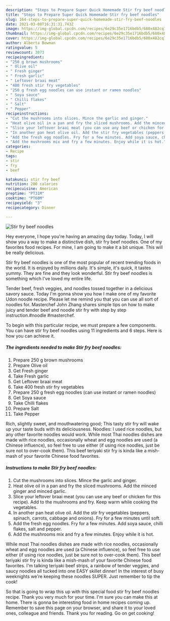 ```yaml
---
description: "Steps to Prepare Super Quick Homemade Stir fry beef noodles"
title: "Steps to Prepare Super Quick Homemade Stir fry beef noodles"
slug: 164-steps-to-prepare-super-quick-homemade-stir-fry-beef-noodles
date: 2021-03-08T16:31:31.743Z
image: https://img-global.cpcdn.com/recipes/6e29c35e1716bdb5/680x482cq70/stir-fry-beef-noodles-recipe-main-photo.jpg
thumbnail: https://img-global.cpcdn.com/recipes/6e29c35e1716bdb5/680x482cq70/stir-fry-beef-noodles-recipe-main-photo.jpg
cover: https://img-global.cpcdn.com/recipes/6e29c35e1716bdb5/680x482cq70/stir-fry-beef-noodles-recipe-main-photo.jpg
author: Alberta Bowman
ratingvalue: 5
reviewcount: 3073
recipeingredient:
- "250 g brown mushrooms"
- " Olive oil"
- " Fresh ginger"
- " Fresh garlic"
- " Leftover braai meat"
- "400 fresh stir fry vegetables"
- "250 g fresh egg noodles can use instant or ramen noodles"
- " Soya sauce"
- " Chilli flakes"
- " Salt"
- " Pepper"
recipeinstructions:
- "Cut the mushrooms into slices. Mince the garlic and ginger."
- "Heat olive oil in a pan and fry the sliced mushrooms. Add the minced ginger and minced garlic."
- "Slice your leftover braai meat (you can use any beef or chicken for this recipe). Add to the mushrooms and fry. Keep warm while cooking the vegetables."
- "In another pan heat olive oil. Add the stir fry vegetables (peppers, spinach, carrots, cabbage and onions). Fry for a few minutes until soft."
- "Add the fresh egg noodles. Fry for a few minutes. Add soya sauce, chilli flakes, salt and pepper."
- "Add the mushrooms mix and fry a few minutes. Enjoy while it is hot."
categories:
- Recipe
tags:
- stir
- fry
- beef

katakunci: stir fry beef 
nutrition: 280 calories
recipecuisine: American
preptime: "PT31M"
cooktime: "PT60M"
recipeyield: "3"
recipecategory: Dinner

---
```



![Stir fry beef noodles](https://img-global.cpcdn.com/recipes/6e29c35e1716bdb5/680x482cq70/stir-fry-beef-noodles-recipe-main-photo.jpg)

Hey everyone, I hope you're having an amazing day today. Today, I will show you a way to make a distinctive dish, stir fry beef noodles. One of my favorites food recipes. For mine, I am going to make it a bit unique. This will be really delicious.

Stir fry beef noodles is one of the most popular of recent trending foods in the world. It is enjoyed by millions daily. It's simple, it's quick, it tastes yummy. They are fine and they look wonderful. Stir fry beef noodles is something which I've loved my entire life.

Tender beef, fresh veggies, and noodles tossed together in a delicious savory sauce. Today I&#39;m gonna show you how I make one of my favorite Udon noodle recipe. Please let me remind you that you can use all sort of noodles for. Masterchef John Zhang shares simple tips on how to make juicy and tender beef and noodle stir fry with step by step instruction.#noodle #masterchef.


To begin with this particular recipe, we must prepare a few components. You can have stir fry beef noodles using 11 ingredients and 6 steps. Here is how you can achieve it.

<!--inarticleads1-->

##### The ingredients needed to make Stir fry beef noodles:

1. Prepare 250 g brown mushrooms
1. Prepare  Olive oil
1. Get  Fresh ginger
1. Take  Fresh garlic
1. Get  Leftover braai meat
1. Take 400 fresh stir fry vegetables
1. Prepare 250 g fresh egg noodles (can use instant or ramen noodles)
1. Get  Soya sauce
1. Take  Chilli flakes
1. Prepare  Salt
1. Take  Pepper


Rich, slightly sweet, and mouthwatering good; This tasty stir fry will wake up your taste buds with its deliciousness. Noodles: I used rice noodles, but any other favorite noodles would work. While most Thai noodles dishes are made with rice noodles, occasionally wheat and egg noodles are used (a Chinese influence), so feel free to use either (if using rice noodles, just be sure not to over-cook them). This beef teriyaki stir fry is kinda like a mish-mash of your favorite Chinese food favorites. 

<!--inarticleads2-->

##### Instructions to make Stir fry beef noodles:

1. Cut the mushrooms into slices. Mince the garlic and ginger.
1. Heat olive oil in a pan and fry the sliced mushrooms. Add the minced ginger and minced garlic.
1. Slice your leftover braai meat (you can use any beef or chicken for this recipe). Add to the mushrooms and fry. Keep warm while cooking the vegetables.
1. In another pan heat olive oil. Add the stir fry vegetables (peppers, spinach, carrots, cabbage and onions). Fry for a few minutes until soft.
1. Add the fresh egg noodles. Fry for a few minutes. Add soya sauce, chilli flakes, salt and pepper.
1. Add the mushrooms mix and fry a few minutes. Enjoy while it is hot.


While most Thai noodles dishes are made with rice noodles, occasionally wheat and egg noodles are used (a Chinese influence), so feel free to use either (if using rice noodles, just be sure not to over-cook them). This beef teriyaki stir fry is kinda like a mish-mash of your favorite Chinese food favorites. I&#39;m talking teriyaki beef strips, a rainbow of tender veggies, and saucy noodles all tucked into one EASY skillet dinner! In the interest of busy weeknights we&#39;re keeping these noodles SUPER. Just remember to tip the cook! 

So that is going to wrap this up with this special food stir fry beef noodles recipe. Thank you very much for your time. I'm sure you can make this at home. There is gonna be interesting food in home recipes coming up. Remember to save this page on your browser, and share it to your loved ones, colleague and friends. Thank you for reading. Go on get cooking!
